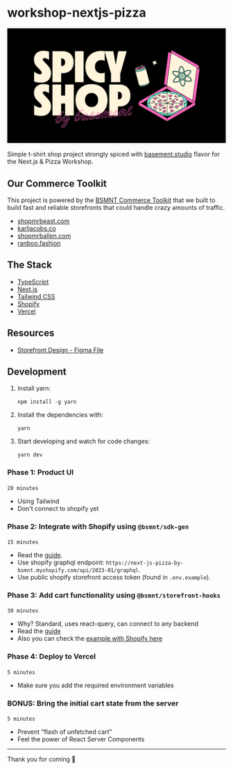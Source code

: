 # workshop-nextjs-pizza

![cover image](https://raw.githubusercontent.com/basementstudio/workshop-nextjs-pizza/main/src/app/opengraph-image.png 'Spicy Shop ft. Julián Benegas')

Simple t-shirt shop project strongly spiced with [basement.studio](https://basement.studio/) flavor for the Next.js & Pizza Workshop.


## Our Commerce Toolkit

This project is powered by the [BSMNT Commerce Toolkit](https://github.com/basementstudio/commerce-toolkit) that we built to build fast and reliable storefronts that could handle crazy amounts of traffic.

- [shopmrbeast.com](https://shopmrbeast.com)
- [karljacobs.co](https://karljacobs.co)
- [shopmrballen.com](https://shopmrballen.com)
- [ranboo.fashion](https://ranboo.fashion)


## The Stack

- [TypeScript](https://www.typescriptlang.org/)
- [Next.js](https://nextjs.org/)
- [Tailwind CSS](https://tailwindcss.com/)
- [Shopify](https://www.shopify.com/)
- [Vercel](https://vercel.com/)

## Resources

- [Storefront Design - Figma File](https://www.figma.com/file/apST1EGGxQ5E2FiTLAbzlM/Untitled?node-id=0%3A1&t=q09OsJxJaDru8Yfc-1)

## Development

1. Install yarn:

   ```
   npm install -g yarn
   ```

2. Install the dependencies with:

   ```
   yarn
   ```

3. Start developing and watch for code changes:

   ```
   yarn dev
   ```

### Phase 1: Product UI
`20 minutes`

- Using Tailwind
- Don't connect to shopify yet

### Phase 2: Integrate with Shopify using `@bsmnt/sdk-gen`
`15 minutes`

- Read the [guide](https://github.com/basementstudio/commerce-toolkit#bsmntsdk-gen).
- Use shopify graphql endpoint: `https://next-js-pizza-by-bsmnt.myshopify.com/api/2023-01/graphql`.
- Use public shopify storefront access token (found in `.env.example`).

### Phase 3: Add cart functionality using `@bsmnt/storefront-hooks`
`30 minutes`

- Why? Standard, uses react-query, can connect to any backend
- Read the [guide](https://github.com/basementstudio/commerce-toolkit#bsmntstorefront-hooks)
- Also you can check the [example with Shopify here](https://github.com/basementstudio/commerce-toolkit/blob/main/examples/nextjs-shopify/src/storefront/hooks/index.tsx)

### Phase 4: Deploy to Vercel
`5 minutes`

- Make sure you add the required environment variables

### BONUS: Bring the initial cart state from the server
`5 minutes`

- Prevent "flash of unfetched cart"
- Feel the power of React Server Components

---

Thank you for coming 🏴
